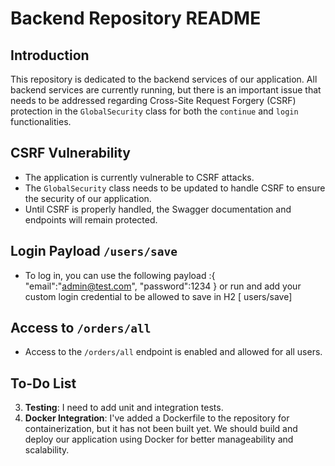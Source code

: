# Backend Repository README

## Introduction

This repository is dedicated to the backend services of our application. All backend services are currently running, but there is an important issue that needs to be addressed regarding Cross-Site Request Forgery (CSRF) protection in the `GlobalSecurity` class for both the `continue` and `login` functionalities.

## CSRF Vulnerability

- The application is currently vulnerable to CSRF attacks.
- The `GlobalSecurity` class needs to be updated to handle CSRF to ensure the security of our application.
- Until CSRF is properly handled, the Swagger documentation and endpoints will remain protected.

## Login Payload  `/users/save` 

- To log in, you can use the following payload   :{ "email":"admin@test.com", "password":1234 }    or run and add your custom login credential to be allowed to save in H2 [ users/save]


## Access to `/orders/all`

- Access to the `/orders/all` endpoint is enabled and allowed for all users.

## To-Do List
3. **Testing**: I need to add unit and integration tests.
4. **Docker Integration**: I've added a Dockerfile to the repository for containerization, but it has not been built yet. We should build and deploy our application using Docker for better manageability and scalability.



